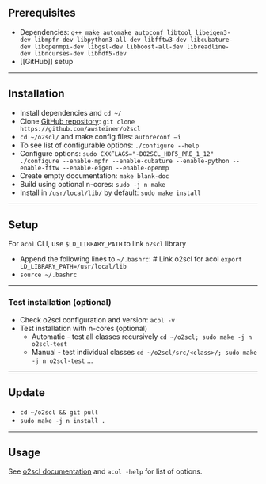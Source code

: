 ## Prerequisites
- Dependencies: `g++ make automake autoconf libtool libeigen3-dev libmpfr-dev libpython3-all-dev libfftw3-dev libcubature-dev libopenmpi-dev libgsl-dev libboost-all-dev libreadline-dev libncurses-dev libhdf5-dev` 
- [[GitHub]] setup
___
## Installation 
 - Install dependencies and `cd ~/` 
 - Clone [GitHub repository](https://github.com/awsteiner/o2scl): `git clone https://github.com/awsteiner/o2scl` 
 - `cd ~/o2scl/` and make config files: `autoreconf –i` 
 - To see list of configurable options: `./configure --help` 
 - Configure options: `sudo CXXFLAGS="-DO2SCL_HDF5_PRE_1_12" ./configure --enable-mpfr --enable-cubature --enable-python --enable-fftw --enable-eigen --enable-openmp` 
 - Create empty documentation: `make blank-doc` 
 - Build using optional n-cores: `sudo -j n make` 
 - Install in `/usr/local/lib/` by default: `sudo make install` 
___
## Setup
For `acol` CLI, use `$LD_LIBRARY_PATH` to link `o2scl` library
 - Append the following lines to `~/.bashrc`:
    \# Link o2scl for acol 
    `export LD_LIBRARY_PATH=/usr/local/lib` 
 - `source ~/.bashrc` 
___
### Test installation (optional)
 - Check o2scl configuration and version: `acol -v` 
 - Test installation with n-cores (optional)
   - Automatic - test all classes recursively
     `cd ~/o2scl; sudo make -j n o2scl-test` 
   - Manual - test individual classes
     `cd ~/o2scl/src/<class>/; sudo make -j n o2scl-test` ...
___
## Update 
 - `cd ~/o2scl && git pull` 
 - `sudo make -j n install .` 
___
## Usage
See [o2scl documentation](https://neutronstars.utk.edu/code/o2scl/html/index.html) and `acol -help` for list of options. 
